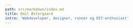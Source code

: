 ```yaml
---
path: src/markdown/index.md
title: Emil Østergaard
intro: 'Webdeveloper, designer, runner og DIY-enthusiast'
---
```


